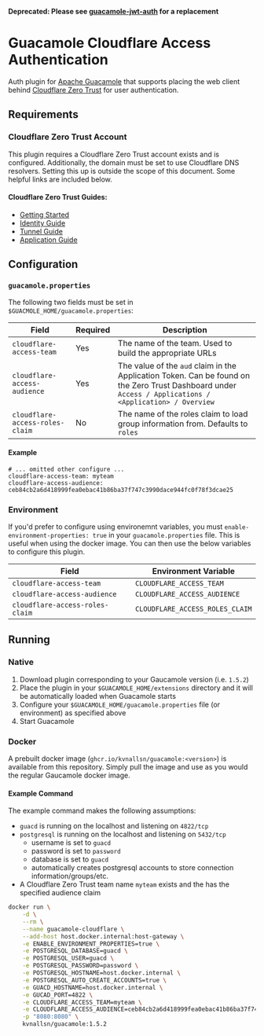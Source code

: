 **Deprecated: Please see [guacamole-jwt-auth](https://github.com/kvnallsn/guacamole-jwt-auth) for a replacement**

# Guacamole Cloudflare Access Authentication
Auth plugin for [Apache Guacamole](https://guacamole.apache.org/) that supports placing the web client behind [Cloudflare Zero Trust](https://developers.cloudflare.com/cloudflare-one/) for user authentication.

## Requirements

###  Cloudflare Zero Trust Account
This plugin requires a Cloudflare Zero Trust account exists and is configured.  Additionally, the domain must be set to use Cloudflare DNS resolvers.  Setting this up is outside the scope of this document.  Some helpful links are included below.

#### Cloudflare Zero Trust Guides:
- [Getting Started](https://developers.cloudflare.com/cloudflare-one/setup/)
- [Identity Guide](https://developers.cloudflare.com/cloudflare-one/identity/)
- [Tunnel Guide](https://developers.cloudflare.com/cloudflare-one/connections/connect-networks/)
- [Application Guide](https://developers.cloudflare.com/cloudflare-one/applications/configure-apps/)

## Configuration

### `guacamole.properties`

The following two fields must be set in `$GUACMOLE_HOME/guacamole.properties`:

| Field                           | Required | Description                                               |
| ------------------------------- | -------- | --------------------------------------------------------- |
| `cloudflare-access-team`        | Yes      | The name of the team.  Used to build the appropriate URLs |
| `cloudflare-access-audience`    | Yes      | The value of the `aud` claim in the Application Token.  Can be found on the Zero Trust Dashboard under `Access / Applications / <Application> / Overview` |
| `cloudflare-access-roles-claim` | No       | The name of the roles claim to load group information from.  Defaults to `roles` |

#### Example 
```
# ... omitted other configure ...
cloudflare-access-team: myteam
cloudflare-access-audience: ceb84cb2a6d418999fea0ebac41b86ba37f747c3990dace944fc0f78f3dcae25
```

### Environment
If you'd prefer to configure using environemnt variables, you must `enable-environment-properties: true` in your `guacamole.properties` file. This is useful when using the docker image. You can then use the below variables to configure this plugin.

| Field                           | Environment Variable            |
| ------------------------------- | ------------------------------- |
| `cloudflare-access-team`        | `CLOUDFLARE_ACCESS_TEAM`        |
| `cloudflare-access-audience`    | `CLOUDFLARE_ACCESS_AUDIENCE`    |
| `cloudflare-access-roles-claim` | `CLOUDFLARE_ACCESS_ROLES_CLAIM` |

## Running

### Native
1. Download plugin corresponding to your Gaucamole version (i.e. `1.5.2`)
2. Place the plugin in your `$GUACAMOLE_HOME/extensions` directory and it will be automatically loaded when Guacamole starts
3. Configure your `$GUACAMOLE_HOME/guacamole.properties` file (or environment) as specified above
4. Start Guacamole

### Docker
A prebuilt docker image (`ghcr.io/kvnallsn/guacamole:<version>`) is available from this repository.  Simply pull the image and use as you would the regular Gaucamole docker image.

#### Example Command 

The example command makes the following assumptions:
- `guacd` is running on the localhost and listening on `4822/tcp`
- `postgresql` is running on the localhost and listening on `5432/tcp`
    - username is set to `guacd`
    - password is set to `password`
    - database is set to `guacd`
    - automatically creates postgresql accounts to store connection information/groups/etc.
- A Cloudflare Zero Trust team name `myteam` exists and the has the specified audience claim

```bash
docker run \
    -d \
    --rm \
    --name guacamole-cloudflare \
    --add-host host.docker.internal:host-gateway \
    -e ENABLE_ENVIRONMENT_PROPERTIES=true \
    -e POSTGRESQL_DATABASE=guacd \
    -e POSTGRESQL_USER=guacd \
    -e POSTGRESQL_PASSWORD=password \
    -e POSTGRESQL_HOSTNAME=host.docker.internal \
    -e POSTGRESQL_AUTO_CREATE_ACCOUNTS=true \
    -e GUACD_HOSTNAME=host.docker.internal \
    -e GUCAD_PORT=4822 \
    -e CLOUDFLARE_ACCESS_TEAM=myteam \
    -e CLOUDFLARE_ACCESS_AUDIENCE=ceb84cb2a6d418999fea0ebac41b86ba37f747c3990dace944fc0f78f3dcae25 \
    -p "8080:8080" \
    kvnallsn/guacamole:1.5.2
```
